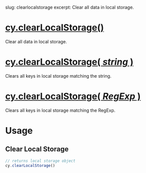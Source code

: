 slug: clearlocalstorage
excerpt: Clear all data in local storage.

# [cy.clearLocalStorage()](#section-usage)

Clear all data in local storage.

# [cy.clearLocalStorage( *string* )](#section-usage)

Clears all keys in local storage matching the string.

# [cy.clearLocalStorage( *RegExp* )](#section-usage)

Clears all keys in local storage matching the RegExp.

# Usage

## Clear Local Storage

```javascript
// returns local storage object
cy.clearLocalStorage()
```